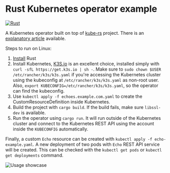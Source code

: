 # Rust Kubernetes operator example

[![Rust](https://github.com/Pscheidl/rust-kubernetes-operator-example/actions/workflows/rust.yml/badge.svg)](https://github.com/Pscheidl/rust-kubernetes-operator-example/actions/workflows/rust.yml)

A Kubernetes operator built on top of [kube-rs](https://github.com/clux/kube-rs) project. There is
an [explanatory article](https://www.pavel.cool/posts/rust-kubernetes-operators/) available.

Steps to run on Linux:

1. [Install](https://www.rust-lang.org/tools/install) Rust
1. Install Kubernetes, [K3S.io](https://k3s.io/) is an excellent choice, installed simply
   with `curl -sfL https://get.k3s.io | sh -`. Make sure to `sudo chown $USER /etc/rancher/k3s/k3s.yaml` if you're
   accessing the Kubernetes cluster using the kubeconfig at `/etc/rancher/k3s/k3s.yaml` as non-root user.
   Also, `export KUBECONFIG=/etc/rancher/k3s/k3s.yaml`, so the operator can find the kubeconfig.
1. Use `kubectl apply -f echoes.example.com.yaml` to create the CustomResourceDefinition inside Kubernetes.
1. Build the project with `cargo build`. If the build fails, make sure `libssl-dev` is available.
1. Run the operator using `cargo run`. It will run outside of the Kubernetes cluster and connect to the Kubernetes REST
   API using the account inside the `KUBECONFIG` automatically.

Finally, a custom `Echo` resource can be created with `kubectl apply -f echo-example.yaml`. A new deployment of two pods
with `Echo` REST API service will be created. This can be checked with the `kubectl get pods`
or `kubectl get deployments` command.

![Usage showcase](showcase.gif)
